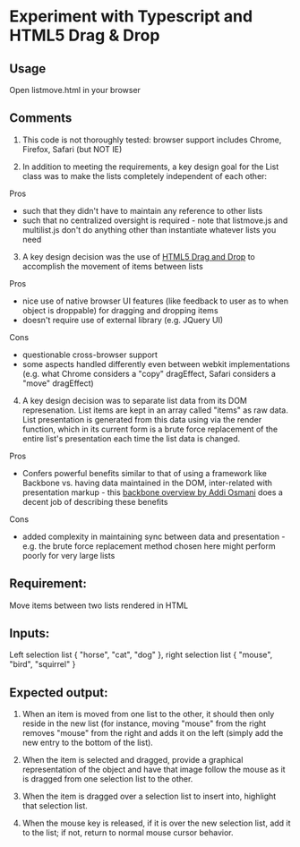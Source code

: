 
# Experiment with Typescript and HTML5 Drag & Drop

## Usage

Open listmove.html in your browser


## Comments

1. This code is not thoroughly tested: browser support includes Chrome, Firefox, Safari (but NOT IE)

2. In addition to meeting the requirements, a key design goal for the List class was to make the lists completely independent of each other:

Pros
 - such that they didn't have to maintain any reference to other lists
 - such that no centralized oversight is required - note that listmove.js and multilist.js don't do anything other than instantiate whatever lists you need

3. A key design decision was the use of [HTML5 Drag and Drop](https://developer.mozilla.org/en-US/docs/DragDrop/Drag_and_Drop) to accomplish the movement of items between lists

Pros
- nice use of native browser UI features (like feedback to user as to when object is droppable) for dragging and dropping items
- doesn't require use of external library (e.g. JQuery UI)

Cons
- questionable cross-browser support
- some aspects handled differently even between webkit implementations (e.g. what Chrome considers a "copy" dragEffect, Safari considers a "move" dragEffect)

4. A key design decision was to separate list data from its DOM represenation.  List items are kept in an array called "items" as raw data. List presentation is generated from this data using via the render function, which in its current form is a brute force replacement of the entire list's presentation each time the list data is changed.

Pros
- Confers powerful benefits similar to that of using a framework like Backbone vs. having data maintained in the DOM, inter-related with presentation markup - this [backbone overview by Addi Osmani](http://addyosmani.github.com/backbone-fundamentals/) does a decent job of describing these benefits

Cons
- added complexity in maintaining sync between data and presentation - e.g. the brute force replacement method chosen here might perform poorly for very large lists



## Requirement:

Move items between two lists rendered in HTML

## Inputs:

Left selection list { "horse", "cat", "dog" }, right selection list { "mouse", "bird", "squirrel" }

## Expected output:

1) When an item is moved from one list to the other, it should then only reside in the new list (for instance, moving "mouse" from the right removes "mouse" from the right and adds it on the left (simply add the new entry to the bottom of the list).

2) When the item is selected and dragged, provide a graphical representation of the object and have that image follow the mouse as it is dragged from one selection list to the other.

3) When the item is dragged over a selection list to insert into, highlight that selection list.

4) When the mouse key is released, if it is over the new selection list, add it to the list; if not, return to normal mouse cursor behavior.



